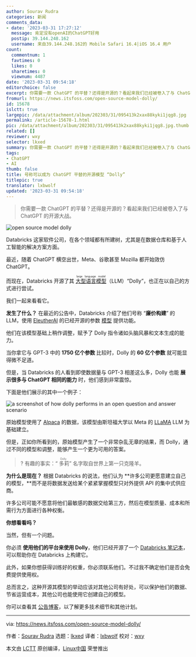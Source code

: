 ```yaml
---
author: Sourav Rudra
categories: 新闻
comments_data:
- date: '2023-03-31 17:27:12'
  message: 肯定没有openAI的ChatGPT好用
  postip: 39.144.248.162
  username: 来自39.144.248.162的 Mobile Safari 16.4|iOS 16.4 用户
count:
  commentnum: 1
  favtimes: 0
  likes: 0
  sharetimes: 0
  viewnum: 4487
date: '2023-03-31 09:54:18'
editorchoice: false
excerpt: 你需要一款 ChatGPT 的平替？还得是开源的？看起来我们已经被卷入了与 ChatGPT 的开源大战。
fromurl: https://news.itsfoss.com/open-source-model-dolly/
id: 15678
islctt: true
largepic: /data/attachment/album/202303/31/095413k2xax88kyki1jqg8.jpg
permalink: /article-15678-1.html
pic: /data/attachment/album/202303/31/095413k2xax88kyki1jqg8.jpg.thumb.jpg
related: []
reviewer: wxy
selector: lkxed
summary: 你需要一款 ChatGPT 的平替？还得是开源的？看起来我们已经被卷入了与 ChatGPT 的开源大战。
tags:
- ChatGPT
- AI
thumb: false
title: 号称可以成为 ChatGPT 平替的开源模型 “Dolly”
titlepic: true
translator: lxbwolf
updated: '2023-03-31 09:54:18'
---
```



> 
> 你需要一款 ChatGPT 的平替？还得是开源的？看起来我们已经被卷入了与 ChatGPT 的开源大战。
> 
> 
> 


![open source model dolly](/data/attachment/album/202303/31/095413k2xax88kyki1jqg8.jpg)


Databricks 这家软件公司，在各个领域都有所建树，尤其是在数据仓库和基于人工智能的解决方案方面。


最近，随着 ChatGPT 横空出世，Meta、谷歌甚至 Mozilla 都开始效仿 ChatGPT。


而现在，Databricks 开源了其 <ruby> <a href="https://en.wikipedia.org/wiki/Large_language_model?ref=its-foss-news">  大型语言模型 </a> <rt>  large language model </rt></ruby>（LLM）“Dolly”，也正在以自己的方式进行尝试。


我们一起来看看它。


**发生了什么？** 在最近的公告中，Databricks 介绍了他们号称 “**廉价构建**” 的 LLM，使用 [EleutherAI](https://www.eleuther.ai/?ref=its-foss-news) 的已经开源的参数 [模型](https://huggingface.co/EleutherAI/gpt-j-6B?ref=its-foss-news) 提供功能。


他们在该模型基础上稍作调整，赋予了 Dolly 指令诸如头脑风暴和文本生成的能力。


当你拿它与 GPT-3 中的 **1750 亿个参数** 比较时，Dolly 的 **60 亿个参数** 就可能显得微不足道。


但是，当 Databricks 的人看到即使数据量与 GPT-3 相差这么多，Dolly 也能 **展示很多与 ChatGPT 相同的能力** 时，他们感到非常震惊。


下面是他们展示的其中一个例子：


![a screenshot of how dolly performs in an open question and answer scenario](/data/attachment/album/202303/31/095418ryvn7bib74vi79r9.jpg)


原始模型使用了 [Alpaca](https://crfm.stanford.edu/2023/03/13/alpaca.html?ref=its-foss-news) 的数据，该模型由斯坦福大学以 Meta 的 [LLaMA](https://ai.facebook.com/blog/large-language-model-llama-meta-ai/?ref=its-foss-news) LLM 为基础建立。


但是，正如你所看到的，原始模型产生了一个非常杂乱无章的结果，而 Dolly，通过不同的模型和调整，能够产生一个更为可用的答案。



> 
> ? 有趣的事实：“<ruby> 多莉 <rt>  Dolly </rt></ruby>” 名字取自世界上第一只克隆羊。
> 
> 
> 


**为什么是现在？** 根据 Databricks 的说法，他们认为 \*\*许多公司更愿意建立自己的模型，\*\*而不是将数据发送给某个紧紧掌握模型只对外提供 API 的集中式供应商。


许多公司可能不愿意将他们最敏感的数据交给第三方，然后在模型质量、成本和所需行为方面进行各种权衡。


**你想看看吗？**


当然，但有一个问题。


你必须 **使用他们的平台来使用 Dolly**，他们已经开源了一个 [Databricks 笔记本](https://github.com/databrickslabs/dolly?ref=its-foss-news)，可以帮助你在 Databricks 上构建它。


此外，如果你想获得训练好的权重，你必须联系他们。不过我不确定他们是否会免费提供使用权。


总而言之，这种开源其模型的举动应该对其他公司有好处，可以保护他们的数据、节省运营成本，其他公司也能使用它创建自己的模型。


你可以查看其 [公告博客](https://www.databricks.com/blog/2023/03/24/hello-dolly-democratizing-magic-chatgpt-open-models.html?ref=its-foss-news)，以了解更多技术细节和其他计划。




---


via: <https://news.itsfoss.com/open-source-model-dolly/>


作者：[Sourav Rudra](https://news.itsfoss.com/author/sourav/) 选题：[lkxed](https://github.com/lkxed/) 译者：[lxbwolf](https://github.com/lxbwolf) 校对：[wxy](https://github.com/wxy)


本文由 [LCTT](https://github.com/LCTT/TranslateProject) 原创编译，[Linux中国](https://linux.cn/) 荣誉推出